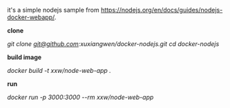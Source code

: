 it's a simple nodejs sample from https://nodejs.org/en/docs/guides/nodejs-docker-webapp/.

**clone**

*git clone git@github.com:xuxiangwen/docker-nodejs.git*
*cd docker-nodejs*

**build image**

*docker build -t xxw/node-web-app .*

**run**

*docker run -p 3000:3000 --rm  xxw/node-web-app*
